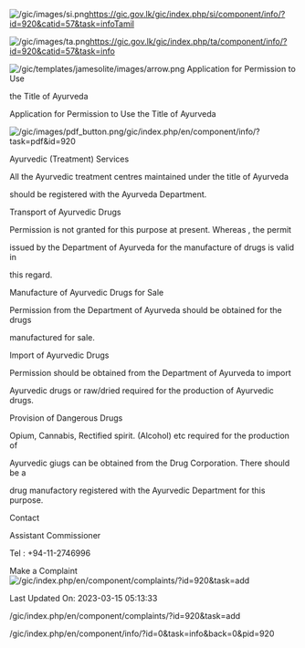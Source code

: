 <!-- Source: https://gic.gov.lk/gic/index.php/en/component/info/?id=920&catid=57&task=info -->

![/gic/images/si.png](/gic/images/si.png)https://gic.gov.lk/gic/index.php/si/component/info/?id=920&catid=57&task=infoTamil

![/gic/images/ta.png](/gic/images/ta.png)https://gic.gov.lk/gic/index.php/ta/component/info/?id=920&catid=57&task=info

![/gic/templates/jamesolite/images/arrow.png](/gic/templates/jamesolite/images/arrow.png) Application for Permission to Use

the Title of Ayurveda

Application for Permission to Use the Title of Ayurveda

![/gic/images/pdf_button.png](/gic/images/pdf_button.png)/gic/index.php/en/component/info/?task=pdf&id=920

Ayurvedic (Treatment) Services

All the Ayurvedic treatment centres maintained under the title of Ayurveda

should be registered with the Ayurveda Department.

Transport of Ayurvedic Drugs

Permission is not granted for this purpose at present. Whereas , the permit

issued by the Department of Ayurveda for the manufacture of drugs is valid in

this regard.

Manufacture of Ayurvedic Drugs for Sale

Permission from the Department of Ayurveda should be obtained for the drugs

manufactured for sale.

Import of Ayurvedic Drugs

Permission should be obtained from the Department of Ayurveda to import

Ayurvedic drugs or raw/dried required for the production of Ayurvedic drugs.

Provision of Dangerous Drugs

Opium, Cannabis, Rectified spirit. (Alcohol) etc required for the production of

Ayurvedic giugs can be obtained from the Drug Corporation. There should be a

drug manufactory registered with the Ayurvedic Department for this purpose.

Contact

Assistant Commissioner

Tel : +94-11-2746996

Make a Complaint ![/gic/index.php/en/component/complaints/?id=920&task=add](/gic/index.php/en/component/complaints/?id=920&task=add)

Last Updated On: 2023-03-15 05:13:33

/gic/index.php/en/component/complaints/?id=920&task=add

/gic/index.php/en/component/info/?id=0&task=info&back=0&pid=920